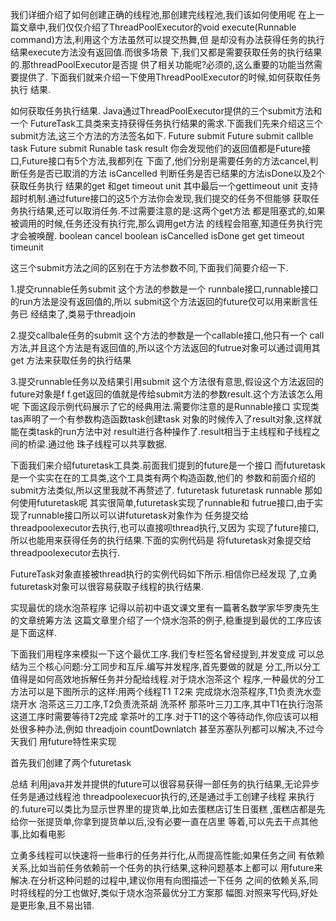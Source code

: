 
 
 
 
 
 
 
 我们详细介绍了如何创建正确的线程池,那创建完线程池,我们该如何使用呢
 在上一篇文章中,我们仅仅介绍了ThreadPoolExecutor的void
 execute(Runnable command)方法,利用这个方法虽然可以提交热舞,但
 是却没有办法获得任务的执行结果execute方法没有返回值.而很多场景
 下,我们又都是需要获取任务的执行结果的.那threadPoolExecutor是否提
 供了相关功能呢?必须的,这么重要的功能当然需要提供了.
 下面我们就来介绍一下使用ThreadPoolExecutor的时候,如何获取任务执行
 结果.
 
 如何获取任务执行结果.
 Java通过ThreadPoolExecutor提供的三个submit方法和一个
 FutureTask工具类来支持获得任务执行结果的需求.下面我们先来介绍这三个
 submit方法,这三个方法的方法签名如下.
 Future submit
 Future submit callble task
 Future submit Runable task result
 你会发现他们的返回值都是Future接口,Future接口有5个方法,我都列在
 下面了,他们分别是需要任务的方法cancel,判断任务是否已取消的方法
 isCancelled 判断任务是否已结果的方法isDone以及2个获取任务执行
 结果的get 和get timeout unit 其中最后一个gettimeout unit 支持
 超时机制.通过future接口的这5个方法你会发现,我们提交的任务不但能够
 获取任务执行结果,还可以取消任务.不过需要注意的是:这两个get方法
 都是阻塞式的,如果被调用的时候,任务还没有执行完,那么调用get方法
 的线程会阻塞,知道任务执行完才会被唤醒.
 boolean cancel
 boolean isCancelled
 isDone
 get
 get timeout timeunit
 
 
 这三个submit方法之间的区别在于方法参数不同,下面我们简要介绍一下.
 
 1.提交runnable任务submit 这个方法的参数是一个
 runnbale接口,runnable接口的run方法是没有返回值的,所以
 submit这个方法返回的future仅可以用来断言任务已
 经结束了,类易于threadjoin
 
 2.提交callbale任务的submit 这个方法的参数是一个callable接口,他只有一个
 call方法,并且这个方法是有返回值的,所以这个方法返回的futrue对象可以通过调用其get
 方法来获取任务的执行结果
 
 3.提交runnable任务以及结果引用submit
 这个方法很有意思,假设这个方法返回的future对象是f
 f.get返回的值就是传给submit方法的参数result.这个方法该怎么用
 呢 下面这段示例代码展示了它的经典用法.需要你注意的是Runnable接口
 实现类tas声明了一个有参数构造函数task创建task
 对象的时候传入了result对象,这样就能在类task的run方法中对
 result进行各种操作了.result相当于主线程和子线程之间的桥梁.通过他
 珠子线程可以共享数据.
 
 下面我们来介绍futuretask工具类.前面我们提到的future是一个接口
 而futuretask是一个实实在在的工具类,这个工具类有两个构造函数,他们的
 参数和前面介绍的submit方法类似,所以这里我就不再赘述了.
 futuretask
 futuretask runnable
 那如何使用futuretask呢 其实很简单,futuretask实现了runnable和
 futrue接口,由于实现了runnable接口所以可以讲futuretask对象作为
 任务提交给threadpoolexecutor去执行,也可以直接呗thread执行,又因为
 实现了future接口,所以也能用来获得任务的执行结果.下面的实例代码是
 将futuretask对象提交给threadpoolexecutor去执行.
 
 FutureTask对象直接被thread执行的实例代码如下所示.相信你已经发现
 了,立勇futuretask对象可以很容易获取子线程的执行结果.
 
 实现最优的烧水泡茶程序
 记得以前初中语文课文里有一篇著名数学家华罗庚先生的文章统筹方法
 这篇文章里介绍了一个烧水泡茶的例子,稳重提到最优的工序应该是下面这样.
 
 下面我们用程序来模拟一下这个最优工序.我们专栏签名曾经提到,并发变成
 可以总结为三个核心问题:分工同步和互斥.编写并发程序,首先要做的就是
 分工,所以分工值得是如何高效地拆解任务并分配给线程.对于烧水泡茶这个
 程序,一种最优的分工方法可以是下图所示的这样:用两个线程T1 T2来
 完成烧水泡茶程序,T1负责洗水壶 烧开水 泡茶这三刀工序,T2负责洗茶胡
 洗茶杯 那茶叶三刀工序,其中T1在执行泡茶这道工序时需要等待T2完成
 拿茶叶的工序.对于T1的这个等待动作,你应该可以相处很多种办法,例如
 threadjoin countDownlatch 甚至苏塞队列都可以解决,不过今天我们
 用future特性来实现

首先我们创建了两个futuretask 
 
 
 总结
 利用java并发并提供的future可以很容易获得一部任务的执行结果,无论异步
 任务是通过线程池 threadpoolexecuor执行的,还是通过手工创建子线程
 来执行的.future可以类比为显示世界里的提货单,比如去蛋糕店订生日蛋糕
 ,蛋糕店都是先给你一张提货单,你拿到提货单以后,没有必要一直在店里
 等着,可以先去干点其他事,比如看电影
 
 立勇多线程可以快速将一些串行的任务并行化,从而提高性能;如果任务之间
 有依赖关系,比如当前任务依赖前一个任务的执行结果,这种问题基本上都可以
 用future来解决.在分析这种问题的过程中,建议你用有向图描述一下任务
 之间的依赖关系,同时将线程的分工也做好,类似于烧水泡茶最优分工方案那
 幅图.对照来写代码,好处是更形象,且不易出错.
 
 